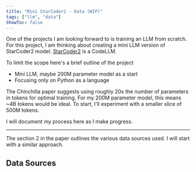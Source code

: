 ```yaml
---
title: "Mini StarCoder2 - Data (WIP)"
tags: ["llm", "data"]
ShowToc: false
---
```


One of the projects I am looking forward to is training an LLM from scratch. For this project, I am thinking about creating a mini LLM version of StarCoder2 model. [StarCoder2](https://arxiv.org/pdf/2402.19173) is a CodeLLM.

To limit the scope here's a brief outline of the project

* Mini LLM, maybe 200M parameter model as a start
* Focusing only on Python as a language

The Chinchilla paper suggests using roughly 20x the number of parameters in tokens for optimal training. For my 200M parameter model, this means ~4B tokens would be ideal. To start, I'll experiment with a smaller slice of 500M tokens.

 I will document my process here as I make progress.

---

The section 2 in the paper outlines the various data sources used. I will start with a similar approach.

## Data Sources

